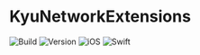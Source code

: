 # KyuNetworkExtensions

![Build](https://github.com/kyuuuyki/KyuNetworkExtensions/actions/workflows/build.yml/badge.svg)
![Version](https://img.shields.io/static/v1?label=Package&message=v1.1.0&color=red)
![iOS](https://img.shields.io/static/v1?label=iOS&message=v13.0&color=red)
![Swift](https://img.shields.io/static/v1?label=Swift&message=v5.7.1&color=red)
